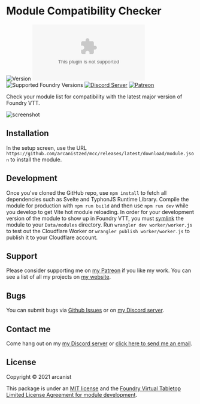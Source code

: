 # Module Compatibility Checker

![Version](https://img.shields.io/github/v/tag/arcanistzed/mcc?label=Version&style=flat-square&color=2577a1) ![Latest Release Download Count](https://img.shields.io/github/downloads/arcanistzed/mcc/latest/module.zip?label=Downloads&style=flat-square&color=9b43a8) ![Supported Foundry Versions](https://img.shields.io/endpoint?url=https://foundryshields.com/version?url=https://raw.githubusercontent.com/arcanistzed/mcc/main/module.json&style=flat-square&color=ff6400) [![Discord Server](https://img.shields.io/badge/-Discord-%232c2f33?style=flat-square&logo=discord)](https://discord.gg/AAkZWWqVav) [![Patreon](https://img.shields.io/badge/-Patreon-%23141518?style=flat-square&logo=patreon)](https://www.patreon.com/bePatron?u=15896855)

Check your module list for compatibility with the latest major version of Foundry VTT.

![screenshot](https://i.imgur.com/lIkl2md.png)

## Installation

In the setup screen, use the URL `https://github.com/arcanistzed/mcc/releases/latest/download/module.json` to install the module.

## Development

Once you've cloned the GitHub repo, use `npm install` to fetch all dependencies such as Svelte and TyphonJS Runtime Library. Compile the module for production with `npm run build` and then use `npm run dev` while you develop to get Vite hot module reloading.
In order for your development version of the module to show up in Foundry VTT, you must [symlink](https://world-smiths.github.io/documentation/wiki/symlinking.html) the module to your `Data/modules` directory.
Run `wrangler dev worker/worker.js` to test out the Cloudflare Worker or `wrangler publish worker/worker.js` to publish it to your Cloudflare account.

## Support

Please consider supporting me on [my Patreon](https://patreon.com/arcanistzed) if you like my work. You can see a list of all my projects on [my website](https://arcanist.me).

## Bugs

You can submit bugs via [Github Issues](https://github.com/arcanistzed/mcc/issues/new/choose) or on [my Discord server](https://discord.gg/AAkZWWqVav).

## Contact me

Come hang out on my [my Discord server](https://discord.gg/AAkZWWqVav) or [click here to send me an email](mailto:arcanistzed@gmail.com?subject=Module%20Compatibility%20Checker%20module%20for%20Foundry%20VTT).

## License

Copyright © 2021 arcanist

This package is under an [MIT license](LICENSE) and the [Foundry Virtual Tabletop Limited License Agreement for module development](https://foundryvtt.com/article/license/).
